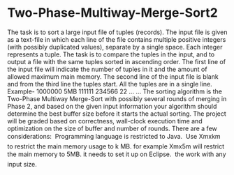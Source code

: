 # Two-Phase-Multiway-Merge-Sort2
The task is to sort a large input file of tuples (records). The input file is given as a text-file in which
each line of the file contains multiple positive integers (with possibly duplicated values), separate by
a single space. Each integer represents a tuple. The task is to compare the tuples in the input, and
to output a file with the same tuples sorted in ascending order. The first line of the input file will
indicate the number of tuples in it and the amount of allowed maximum main memory. The second
line of the input file is blank and from the third line the tuples start. All the tuples are in a single
line. Example-
1000000 5MB
111111 234566 22 ... ...
The sorting algorithm is the Two-Phase Multiway Merge-Sort with possibly several rounds of
merging in Phase 2, and based on the given input information your algorithm should determine the
best buffer size before it starts the actual sorting.
The project will be graded based on correctness, wall-clock execution time and optimization on the
size of buffer and number of rounds.
There are a few considerations:
 Programming language is restricted to Java.
   Use Xmxkm to restrict the main memory usage to k MB. for example Xmx5m will restrict the
main memory to 5MB. it  needs  to  set it up on Eclipse.
 the work with any input size.
